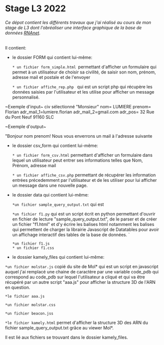 # Stage L3 2022



###### Ce dépot contient les différents travaux que j'ai réalisé au cours de mon stage de L3 dont l'obréaliser une interface graphique de la base de données [RNAnet](https://evryrna.ibisc.univ-evry.fr/evryrna/rnanet).

Il contient:

* le dossier FORM qui contient lui-même:

  `* un fichier form_simple.html `permettant d'afficher un formulaire qui permet à un utilisateur de choisir sa civilité, de saisir son nom, prénom, adresse mail et postale et de l'envoyer  

  `* un fichier affiche_rep.php ` qui est un script php qui récupère les données saisies par l'utilisateur et les utilise pour afficher un message personnalisé.

~Exemple d'input~
civ sélectionné "Monsieur"
nom= LUMIERE 
prenom= Florian
adr_mail_1=lumiere.florian
adr_mail_2=gmail.com
adr_pos= 32 Rue du Pont Neuf 91160 SLC

~Exemple d'output~




"Bonjour nom prenom! Nous vous enverrons un mail à l'adresse suivante 

* le dossier csv_form qui contient lui-même: 

  `* un fichier form_csv.html` permettant d'afficher un formulaire dans lequel un utilisateur peut entrer ses informations telles que Nom, Prénom, adresse mail

  `* un fichier affiche_csv.php` permettant de récupérer les information entrées précedemment par l'utilisateur et de les utiliser pour lui afficher un message dans une nouvelle page.


* le dossier data qui contient lui-même:

  `*un fichier sample_query_output.txt` qui est 

  `*un fichier f1.py` qui est un script écrit en python permettant d'ouvrir en fichier de lecture "sample_query_output.txt", de le parser et de créer un fichier "f1.html" et d'y écrire les balises html notamment les balises <script> </script> qui permettent de charger la librairie Javascript de Datatables pour  avoir un affichage interactif des tables de la base de données. `

  `*un fichier f1.js`  
  `* un fichier f1.css`

* le dossier kamely_files qui contient lui-même:

`*un fichier molstar.js` copié du site de Mol* qui est un script en javascript auquel j'ai remplacé une chaine de caractère par une variable code_pdb qui correspond au code_pdb sur lequel l'utilisateur a cliqué et qui va être récupéré par un autre script "aaa.js" pour afficher la structure 3D de l'ARN en question.

`*le fichier aaa.js`

`*un fichier molstar.css`

`*un fichier beacon.jss`


`*le fichier kamely.html` permet d'afficher la structure 3D des ARN du fichier sample_query_output.txt grâce au viewer Mol*.

Il est lié aux fichiers se trouvant dans le dossier kamely_files.








